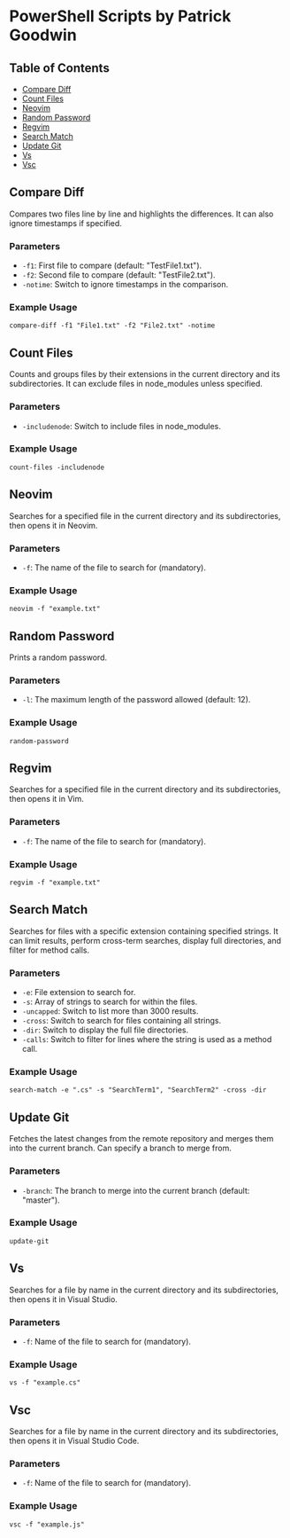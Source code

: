 # PowerShell Scripts by Patrick Goodwin

## Table of Contents
- [Compare Diff](#compare-diff)
- [Count Files](#count-files)
- [Neovim](#neovim)
- [Random Password](#random-password)
- [Regvim](#regvim)
- [Search Match](#search-match)
- [Update Git](#update-git)
- [Vs](#vs)
- [Vsc](#vsc)
    

## Compare Diff
Compares two files line by line and highlights the differences. It can also ignore timestamps if specified.

### Parameters
- `-f1`: First file to compare (default: "TestFile1.txt").
- `-f2`: Second file to compare (default: "TestFile2.txt").
- `-notime`: Switch to ignore timestamps in the comparison.

### Example Usage
```
compare-diff -f1 "File1.txt" -f2 "File2.txt" -notime
```
## Count Files
Counts and groups files by their extensions in the current directory and its subdirectories. It can exclude files in node_modules unless specified.

### Parameters
- `-includenode`: Switch to include files in node_modules.

### Example Usage
```
count-files -includenode
```
## Neovim
Searches for a specified file in the current directory and its subdirectories, then opens it in Neovim.

### Parameters
- `-f`: The name of the file to search for (mandatory).

### Example Usage
```
neovim -f "example.txt"
```
## Random Password
Prints a random password.

### Parameters
- `-l`: The maximum length of the password allowed (default: 12).

### Example Usage
```
random-password
```
## Regvim
Searches for a specified file in the current directory and its subdirectories, then opens it in Vim.

### Parameters
- `-f`: The name of the file to search for (mandatory).

### Example Usage
```
regvim -f "example.txt"
```
## Search Match
Searches for files with a specific extension containing specified strings. It can limit results, perform cross-term searches, display full directories, and filter for method calls.

### Parameters
- `-e`: File extension to search for.
- `-s`: Array of strings to search for within the files.
- `-uncapped`: Switch to list more than 3000 results.
- `-cross`: Switch to search for files containing all strings.
- `-dir`: Switch to display the full file directories.
- `-calls`: Switch to filter for lines where the string is used as a method call.

### Example Usage
```
search-match -e ".cs" -s "SearchTerm1", "SearchTerm2" -cross -dir
```
## Update Git
Fetches the latest changes from the remote repository and merges them into the current branch. Can specify a branch to merge from.

### Parameters
- `-branch`: The branch to merge into the current branch (default: "master").

### Example Usage
```
update-git
```
## Vs
Searches for a file by name in the current directory and its subdirectories, then opens it in Visual Studio.

### Parameters
- `-f`: Name of the file to search for (mandatory).

### Example Usage
```
vs -f "example.cs"
```
## Vsc
Searches for a file by name in the current directory and its subdirectories, then opens it in Visual Studio Code.

### Parameters
- `-f`: Name of the file to search for (mandatory).

### Example Usage
```
vsc -f "example.js"
```

